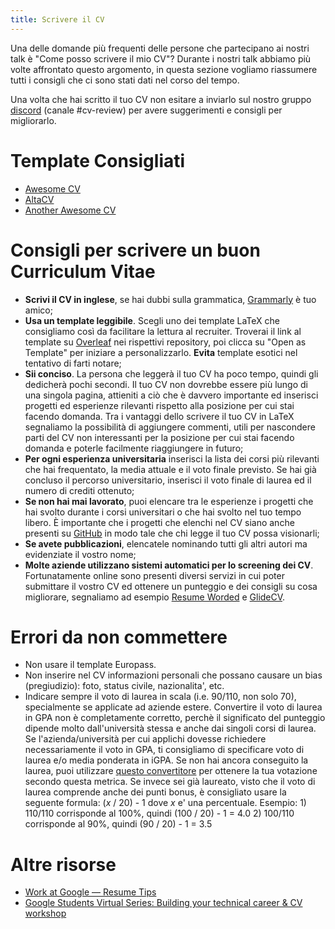 ```yaml
---
title: Scrivere il CV
---
```


Una delle domande più frequenti delle persone che partecipano ai nostri talk è "Come posso scrivere il mio CV"? 
Durante i nostri talk abbiamo più volte affrontato questo argomento, in questa sezione vogliamo riassumere tutti i consigli che ci sono stati dati nel corso del tempo.

Una volta che hai scritto il tuo CV non esitare a inviarlo sul nostro gruppo [discord](https://discord.gg/BR2udfnpje) (canale #cv-review) per avere suggerimenti e consigli per migliorarlo.

# Template Consigliati 
- [Awesome CV](https://www.overleaf.com/latex/templates/awesome-cv/dfnvtnhzhhbm)
- [AltaCV](https://www.overleaf.com/latex/templates/altacv-template/trgqjpwnmtgv)
- [Another Awesome CV](https://github.com/darwiin/yaac-another-awesome-cv)

# Consigli per scrivere un buon Curriculum Vitae

- **Scrivi il CV in inglese**, se hai dubbi sulla grammatica, [Grammarly](https://www.grammarly.com/) è tuo amico;
- **Usa un template leggibile**. Scegli uno dei template LaTeX che consigliamo così da facilitare la lettura al recruiter. Troverai il link al template su [Overleaf](https://www.overleaf.com/) nei rispettivi repository, poi clicca su "Open as Template" per iniziare a personalizzarlo. **Evita** template esotici nel tentativo di farti notare;
- **Sii conciso**. La persona che leggerà il tuo CV ha poco tempo, quindi gli dedicherà pochi secondi. Il tuo CV non dovrebbe essere più lungo di una singola pagina, attieniti a ciò che è davvero importante ed inserisci progetti ed esperienze rilevanti rispetto alla posizione per cui stai facendo domanda. Tra i vantaggi dello scrivere il tuo CV in LaTeX segnaliamo la possibilità di aggiungere commenti, utili per nascondere parti del CV non interessanti per la posizione per cui stai facendo domanda e poterle facilmente riaggiungere in futuro;
- **Per ogni esperienza universitaria** inserisci la lista dei corsi più rilevanti che hai frequentato, la media attuale e il voto finale previsto. Se hai già concluso il percorso universitario, inserisci il voto finale di laurea ed il numero di crediti ottenuto;
- **Se non hai mai lavorato**, puoi elencare tra le esperienze i progetti che hai svolto durante i corsi universitari o che hai svolto nel tuo tempo libero. È importante che i progetti che elenchi nel CV siano anche presenti su [GitHub](https://github.com/) in modo tale che chi legge il tuo CV possa visionarli;
- **Se avete pubblicazioni**, elencatele nominando tutti gli altri autori ma evidenziate il vostro nome;
- **Molte aziende utilizzano sistemi automatici per lo screening dei CV**. Fortunatamente online sono presenti diversi servizi in cui poter submittare il vostro CV ed ottenere un punteggio e dei consigli su cosa migliorare, segnaliamo ad esempio [Resume Worded](https://resumeworded.com/) e [GlideCV](https://glidecv.com/).

# Errori da non commettere

- Non usare il template Europass.
- Non inserire nel CV informazioni personali che possano causare un bias (pregiudizio): foto, status civile, nazionalita',  etc.
- Indicare sempre il voto di laurea in scala (i.e. 90/110, non solo 70), specialmente se applicate ad aziende estere. Convertire il voto di laurea in GPA non è completamente corretto, perchè il significato del punteggio dipende molto dall'università stessa e anche dai singoli corsi di laurea. Se l'azienda/università per cui applichi dovesse richiedere necessariamente il voto in GPA, ti consigliamo di specificare voto di laurea e/o media ponderata in iGPA. Se non hai ancora conseguito la laurea, puoi utilizzare [questo convertitore](https://applications.wes.org/igpa-calculator/) per ottenere la tua votazione secondo questa metrica. Se invece sei già laureato, visto che il voto di laurea comprende anche dei punti bonus, è consigliato usare la seguente formula: (*x* / 20) - 1 dove *x* e' una percentuale. Esempio: 1) 110/110 corrisponde al 100%, quindi (100 / 20) - 1 = 4.0   2) 100/110 corrisponde al 90%, quindi (90 / 20) - 1 = 3.5 

# Altre risorse
- [Work at Google — Resume Tips](https://www.youtube.com/watch?v=zrXZBkYzuZo)
- [Google Students Virtual Series: Building your technical career & CV workshop](https://www.youtube.com/watch?v=H_xMcICt2gM)
